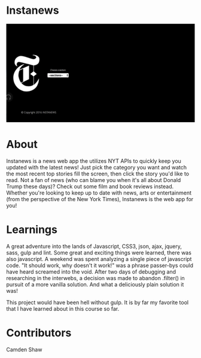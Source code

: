 # Instanews

![alt text](screen-caps/instanews.png "Behind the Times?  Instanews!")
# About
Instanews is a news web app the utilizes NYT APIs to quickly keep you updated with the latest news!  Just pick the category you want and watch the most recent top stories fill the screen, then click the story you'd like to read.  Not a fan of news (who can blame you when it's all about Donald Trump these days)?  Check out some film and book reviews instead.  Whether you're looking to keep up to date with news, arts or entertainment (from the perspective of the New York Times), Instanews is the web app for you!

# Learnings
A great adventure into the lands of Javascript, CSS3, json, ajax, jquery, sass, gulp and lint.  Some great and exciting things were learned, there was also javascript.  A weekend was spent analyzing a single piece of javascript code.  "It should work, why doesn't it work!" was a phrase passer-bys could have heard screamed into the void.  After two days of debugging and researching in the interwebs, a decision was made to abandon .filter() in pursuit of a more vanilla solution.  And what a deliciously plain solution it was!

This project would have been hell without gulp.  It is by far my favorite tool that I have learned about in this course so far.

# Contributors
Camden Shaw

